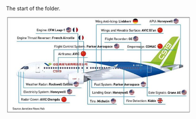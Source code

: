 The start of the folder.

![C919技术栈](https://raw.githubusercontent.com/ddzzkunye/glowing-invention/main/picture/%E6%8A%80%E6%9C%AF%E6%A0%88c919.jpeg?token=GHSAT0AAAAAACDHQP47GQMOIIGXPWSKMTAKZD3C6VA)
